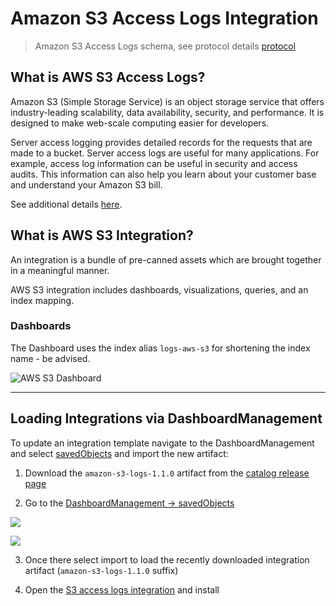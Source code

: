 # Amazon S3 Access Logs Integration

>  Amazon S3 Access Logs schema, see protocol details [protocol](https://docs.aws.amazon.com/AmazonS3/latest/userguide/LogFormat.html)

## What is AWS S3 Access Logs?

Amazon S3 (Simple Storage Service) is an object storage service that offers industry-leading scalability, data availability, security, and performance. It is designed to make web-scale computing easier for developers.

Server access logging provides detailed records for the requests that are made to a bucket. Server access logs are useful for many applications. For example, access log information can be useful in security and access audits. This information can also help you learn about your customer base and understand your Amazon S3 bill.

See additional details [here](https://docs.aws.amazon.com/AmazonS3/latest/userguide/using-s3-access-logs-to-identify-requests.html).

## What is AWS S3 Integration?

An integration is a bundle of pre-canned assets which are brought together in a meaningful manner.

AWS S3 integration includes dashboards, visualizations, queries, and an index mapping.

### Dashboards

The Dashboard uses the index alias `logs-aws-s3` for shortening the index name - be advised.

![AWS S3 Dashboard](https://github.com/opensearch-project/opensearch-catalog/raw/main/integrations/observability/amazon_s3/static/dashboard.png)

---
## Loading Integrations via DashboardManagement

To update an integration template navigate to the DashboardManagement and select [savedObjects](https://localhost:5601/_dashboards/app/management/opensearch-dashboards/objects) and import the new artifact:

1) Download the `amazon-s3-logs-1.1.0` artifact from the [catalog release page](https://github.com/opensearch-project/opensearch-catalog/releases/edit/amazon_s3_access-logs-1.1.0)

2) Go to the [DashboardManagement -> savedObjects ](https://localhost:5601/_dashboards/app/management/opensearch-dashboards/objects)

![](https://github.com/opensearch-project/opensearch-catalog/assets/48943349/d96e9a78-e3de-4cce-ba66-23f7c084778d)

![](https://github.com/opensearch-project/opensearch-catalog/assets/48943349/a63ae102-706a-4980-b758-fff7f6b24a94)

3) Once there select import to load the recently downloaded integration artifact (`amazon-s3-logs-1.1.0` suffix)

4) Open the [S3 access logs integration](https://localhost:5601/app/integrations#/available/amazon_s3) and install

